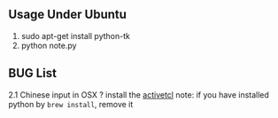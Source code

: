 ## Usage Under Ubuntu

1. sudo apt-get install python-tk
2. python note.py 

## BUG List

2.1 Chinese input in OSX ?
install the [activetcl](https://www.activestate.com/activetcl/downloads)
note: if you have installed python by `brew install`, remove it
